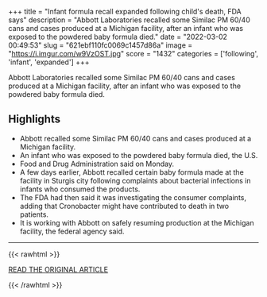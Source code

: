 +++
title = "Infant formula recall expanded following child's death, FDA says"
description = "Abbott Laboratories recalled some Similac PM 60/40 cans and cases produced at a Michigan facility, after an infant who was exposed to the powdered baby formula died."
date = "2022-03-02 00:49:53"
slug = "621ebf110fc0069c1457d86a"
image = "https://i.imgur.com/w9VzOST.jpg"
score = "1432"
categories = ['following', 'infant', 'expanded']
+++

Abbott Laboratories recalled some Similac PM 60/40 cans and cases produced at a Michigan facility, after an infant who was exposed to the powdered baby formula died.

## Highlights

- Abbott recalled some Similac PM 60/40 cans and cases produced at a Michigan facility.
- An infant who was exposed to the powdered baby formula died, the U.S.
- Food and Drug Administration said on Monday.
- A few days earlier, Abbott recalled certain baby formula made at the facility in Sturgis city following complaints about bacterial infections in infants who consumed the products.
- The FDA had then said it was investigating the consumer complaints, adding that Cronobacter might have contributed to death in two patients.
- It is working with Abbott on safely resuming production at the Michigan facility, the federal agency said.

---

{{< rawhtml >}}
  <p class="article-category">
    <a target="_blank" href="https://www.nbcnews.com/news/us-news/similac-infant-formula-recall-expanded-childs-death-fda-says-rcna18076">READ THE ORIGINAL ARTICLE</a>
  </p>
{{< /rawhtml >}}
